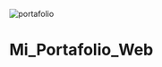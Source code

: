 ![portafolio](https://user-images.githubusercontent.com/66804192/234905667-99ad6b5b-a812-4d2f-aef8-cdfde88c6049.png)
# Mi_Portafolio_Web
